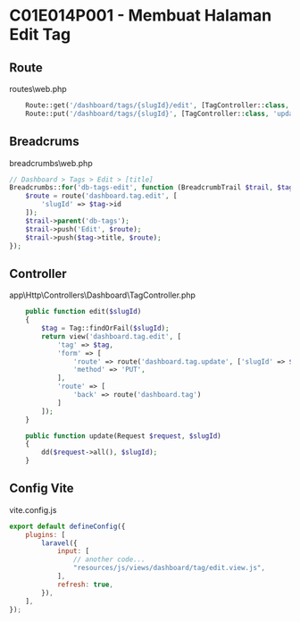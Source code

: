 # C01E014P001 - Membuat Halaman Edit Tag

## Route

routes\web.php

```php
    Route::get('/dashboard/tags/{slugId}/edit', [TagController::class, 'edit'])->name('dashboard.tag.edit');
    Route::put('/dashboard/tags/{slugId}', [TagController::class, 'update'])->name('dashboard.tag.update');
```

## Breadcrums

breadcrumbs\web.php

```php
// Dashboard > Tags > Edit > [title]
Breadcrumbs::for('db-tags-edit', function (BreadcrumbTrail $trail, $tag) {
    $route = route('dashboard.tag.edit', [
        'slugId' => $tag->id
    ]);
    $trail->parent('db-tags');
    $trail->push('Edit', $route);
    $trail->push($tag->title, $route);
});
```

## Controller

app\Http\Controllers\Dashboard\TagController.php

```php
    public function edit($slugId)
    {
        $tag = Tag::findOrFail($slugId);
        return view('dashboard.tag.edit', [
            'tag' => $tag,
            'form' => [
                'route' => route('dashboard.tag.update', ['slugId' => $slugId]),
                'method' => 'PUT',
            ],
            'route' => [
                'back' => route('dashboard.tag')
            ]
        ]);
    }

    public function update(Request $request, $slugId)
    {
        dd($request->all(), $slugId);        
    }
```

## Config Vite

vite.config.js

```js
export default defineConfig({
    plugins: [
        laravel({
            input: [
                // another code...
                "resources/js/views/dashboard/tag/edit.view.js",
            ],
            refresh: true,
        }),
    ],
});
```
